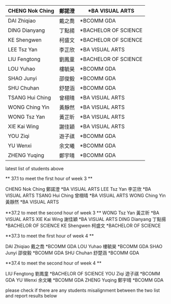 | CHENG Nok Ching | 鄭諾澄 | *BA VISUAL ARTS      |
| --------------- | ------ | -------------------- |
| DAI Zhiqiao     | 戴之喬 | *BCOMM GDA           |
| DING Dianyang   | 丁點揚 | *BACHELOR OF SCIENCE |
| KE Shengwen     | 柯盛文 | *BACHELOR OF SCIENCE |
| LEE Tsz Yan     | 李芷欣 | *BA VISUAL ARTS      |
| LIU Fengtong    | 劉鳳童 | *BACHELOR OF SCIENCE |
| LOU Yuhao       | 樓毓昊 | *BCOMM GDA           |
| SHAO Junyi      | 邵俊毅 | *BCOMM GDA           |
| SHU Chuhan      | 舒楚涵 | *BCOMM GDA           |
| TSANG Hui Ching | 曾栩晴 | *BA VISUAL ARTS      |
| WONG Ching Yin  | 黃靜然 | *BA VISUAL ARTS      |
| WONG Tsz Yan    | 黃芷昕 | *BA VISUAL ARTS      |
| XIE Kai Wing    | 謝佳穎 | *BA VISUAL ARTS      |
| YOU Ziqi        | 遊子祺 | *BCOMM GDA           |
| YU Wenxi        | 余文曦 | *BCOMM GDA           |
| ZHENG Yuqing    | 鄭宇晴 | *BCOMM GDA           |

latest list of students above 


**
37.1 to meet the first hour of week 3 **

CHENG Nok Ching    鄭諾澄    *BA VISUAL ARTS
LEE Tsz Yan    李芷欣    *BA VISUAL ARTS
TSANG Hui Ching    曾栩晴    *BA VISUAL ARTS
WONG Ching Yin    黃靜然    *BA VISUAL ARTS

**37.2 to meet the second hour of week 3 **
WONG Tsz Yan    黃芷昕    *BA VISUAL ARTS
XIE Kai Wing    謝佳穎    *BA VISUAL ARTS
DING Dianyang    丁點揚    *BACHELOR OF SCIENCE
KE Shengwen    柯盛文    *BACHELOR OF SCIENCE

**37.3 to meet the first hour of week 4 **

DAI Zhiqiao    戴之喬    *BCOMM GDA
LOU Yuhao    樓毓昊    *BCOMM GDA
SHAO Junyi    邵俊毅    *BCOMM GDA
SHU Chuhan    舒楚涵    *BCOMM GDA

**37.4 to meet the second hour of week 4 **

LIU Fengtong    劉鳳童    *BACHELOR OF SCIENCE
YOU Ziqi    遊子祺    *BCOMM GDA
YU Wenxi    余文曦    *BCOMM GDA
ZHENG Yuqing    鄭宇晴    *BCOMM GDA


please check if there are any students misalignment between the two list and report results below
